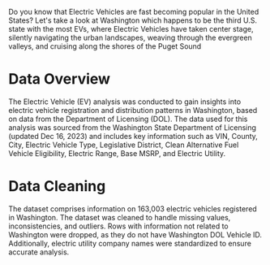 Do you know that Electric Vehicles are fast becoming popular in the United States? 
Let's take a look at Washington which happens to be the third U.S. state with the most EVs, where Electric Vehicles have taken center stage, silently navigating the urban landscapes, weaving through the evergreen valleys, and cruising along the shores of the Puget Sound

# Data Overview
The Electric Vehicle (EV) analysis was conducted to gain insights into electric vehicle registration and distribution patterns in Washington, based on data from the Department of Licensing (DOL). The data used for this analysis was sourced from the Washington State Department of Licensing (updated Dec 16, 2023) and includes key information such as VIN, County, City, Electric Vehicle Type, Legislative District, Clean Alternative Fuel Vehicle Eligibility, Electric Range, Base MSRP, and Electric Utility.

# Data Cleaning
The dataset comprises information on 163,003 electric vehicles registered in Washington. The dataset was cleaned to handle missing values, inconsistencies, and outliers. Rows with information not related to Washington were dropped, as they do not have Washington DOL Vehicle ID. Additionally, electric utility company names were standardized to ensure accurate analysis.
